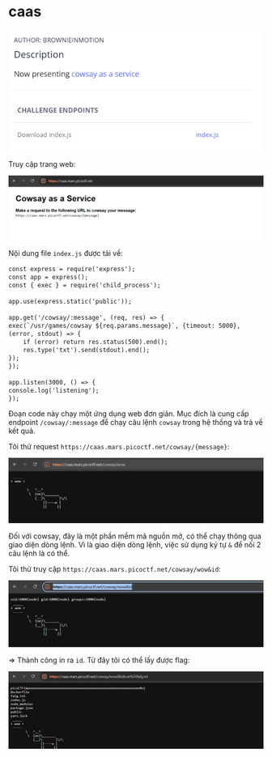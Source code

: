 # caas

![img](https://github.com/DucThinh47/PicoCTF_Writeups/blob/main/Web_Exploitation/images/image323.png?raw=true)

Truy cập trang web:

![img](https://github.com/DucThinh47/PicoCTF_Writeups/blob/main/Web_Exploitation/images/image324.png?raw=true)

Nội dung file `index.js` được tải về:

    const express = require('express');
    const app = express();
    const { exec } = require('child_process');

    app.use(express.static('public'));

    app.get('/cowsay/:message', (req, res) => {
    exec(`/usr/games/cowsay ${req.params.message}`, {timeout: 5000}, (error, stdout) => {
        if (error) return res.status(500).end();
        res.type('txt').send(stdout).end();
    });
    });

    app.listen(3000, () => {
    console.log('listening');
    });

Đoạn code này chạy một ứng dụng web đơn giản. Mục đích là cung cấp endpoint `/cowsay/:message` để chạy câu lệnh `cowsay` trong hệ thống và trả về kết quả.

Tôi thử request `https://caas.mars.picoctf.net/cowsay/{message}`:

![img](https://github.com/DucThinh47/PicoCTF_Writeups/blob/main/Web_Exploitation/images/image325.png?raw=true)

Đối với cowsay, đây là một phần mềm mã nguồn mở, có thể chạy thông qua giao diện dòng lệnh. Vì là giao diện dòng lệnh, việc sử dụng ký tự `&` để nối 2 câu lệnh là có thể.

Tôi thử truy cập `https://caas.mars.picoctf.net/cowsay/wow&id`:

![img](https://github.com/DucThinh47/PicoCTF_Writeups/blob/main/Web_Exploitation/images/image326.png?raw=true)

=> Thành công in ra `id`. Từ đây tôi có thể lấy được flag:

![img](https://github.com/DucThinh47/PicoCTF_Writeups/blob/main/Web_Exploitation/images/image327.png?raw=true)

